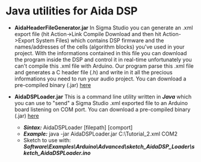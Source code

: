 # Java utilities for Aida DSP 

* __AidaHeaderFileGenerator.jar__
In Sigma Studio you can generate an .xml export file (hit Action->Link Compile Download and then hit Action->Export System Files)
which contains DSP firmware and the names/addresses of the cells (algorithm blocks) you've used in your project.
With the informations contained in this file you can download the program inside the DSP and control it in real-time 
unfortunately you can't compile this .xml file with Arduino. 
Our program parse this .xml file and generates a C header file (.h) and write in it all the precious informations you need to 
run your audio project. You can download a pre-compiled binary (.jar) [here](../Java/AidaHeaderFileGenerator/bin) 

* __AidaDSPLoader.jar__
This is a command line utility written in _**Java**_ which you can use to "send" a Sigma Studio .xml exported file 
to an Arduino board listening on COM port. You can download a pre-compiled binary (.jar) [here](../Java/AidaDSPLoader/bin) 
  * _**Sintax:**_ AidaDSPLoader [filepath] [comport]
  * _**Example:**_ java -jar AidaDSPLoader.jar C:\Tutorial_2.xml COM2
  * Sketch to use with: _**Software\Examples\Arduino\Advanced\sketch_AidaDSP_Loader\sketch_AidaDSPLoader.ino**_


